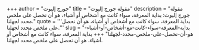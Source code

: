 +++
author = "جورج إليوت"
title = "مقولة جورج إليوت"
description = "مقولة جورج إليوت: بداية المعرفة، سواء كانت مع أشخاص أو أشياء، هو أن نحصل على ملخص محدد لجهلنا."
quote = '''بداية المعرفة، سواء كانت مع أشخاص أو أشياء، هو أن نحصل على ملخص محدد لجهلنا.''' 
slug = "بداية-المعرفة-سواء-كانت-مع-أشخاص-أو-أشياء-هو-أن-نحصل-على-ملخص-محدد-لجهلنا"
+++
بداية المعرفة، سواء كانت مع أشخاص أو أشياء، هو أن نحصل على ملخص محدد لجهلنا.
